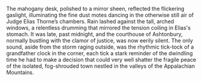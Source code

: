 The mahogany desk, polished to a mirror sheen, reflected the flickering gaslight, illuminating the fine dust motes dancing in the otherwise still air of Judge Elias Thorne’s chambers.  Rain lashed against the tall, arched windows, a relentless drumming that mirrored the tension coiling in Elias's stomach.  It was late, past midnight, and the courthouse of Ashtonbury, normally bustling with the clamor of justice, was now eerily silent. The only sound, aside from the storm raging outside, was the rhythmic tick-tock of a grandfather clock in the corner, each tick a stark reminder of the dwindling time he had to make a decision that could very well shatter the fragile peace of the isolated, fog-shrouded town nestled in the valleys of the Appalachian Mountains.
